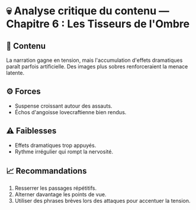 # 💀 Analyse critique du contenu — Chapitre 6 : Les Tisseurs de l'Ombre

## 🧠 Contenu
La narration gagne en tension, mais l'accumulation d'effets dramatiques paraît parfois artificielle. Des images plus sobres renforceraient la menace latente.

## ⚙️ Forces
- Suspense croissant autour des assauts.
- Échos d'angoisse lovecraftienne bien rendus.

## ⚠️ Faiblesses
- Effets dramatiques trop appuyés.
- Rythme irrégulier qui rompt la nervosité.

## 📈 Recommandations
1. Resserrer les passages répétitifs.
2. Alterner davantage les points de vue.
3. Utiliser des phrases brèves lors des attaques pour accentuer la tension.
